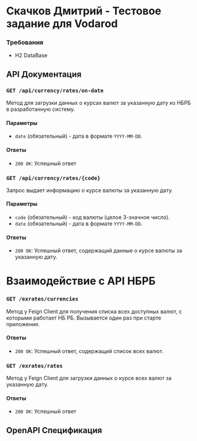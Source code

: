 # Скачков Дмитрий - Тестовое задание для Vodarod 

### Требования

- H2 DataBase

## API Документация

### `GET /api/currency/rates/on-date`

Метод для загрузки данных о курсах валют за указанную дату из НБРБ в разработанную систему.

#### Параметры

- `date` (обязательный) - дата в формате `YYYY-MM-DD`.

#### Ответы

- `200 OK`: Успешный ответ

### `GET /api/currency/rates/{code}`

Запрос выдает информацию о курсе валюты за указанную дату.

#### Параметры

- `code` (обязательный) - код валюты (целое 3-значное число).
- `date` (обязательный) - дата в формате `YYYY-MM-DD`.

#### Ответы

- `200 OK`: Успешный ответ, содержащий данные о курсе валюты за указанную дату.

# Взаимодействие с API НБРБ 

### `GET /exrates/currencies`

Метод у Feign Client для получения списка всех доступных валют, с которыми работает НБ РБ. Вызывается один раз при старте приложения.

#### Ответы

- `200 OK`: Успешный ответ, содержащий список всех валют.

### `GET /exrates/rates`

Метод у Feign Client для загрузки данных о курсе всех валют за указанную дату.

#### Ответы

- `200 OK`: Успешный ответ

## OpenAPI Спецификация

